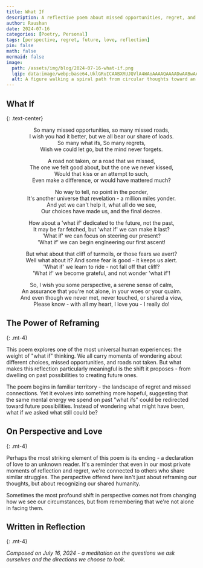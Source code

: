 ```yaml
---
title: What If
description: A reflective poem about missed opportunities, regret, and the power of shifting our focus from past 'what ifs' to future possibilities.
author: Raushan
date: 2024-07-16
categories: [Poetry, Personal]
tags: [perspective, regret, future, love, reflection]
pin: false
math: false
mermaid: false
image:
  path: /assets/img/blog/2024-07-16-what-if.png
  lqip: data:image/webp;base64,UklGRuICAABXRUJQVlA4WAoAAAAQAAAADwAABwAAQUxQSAwAAAARBxAREYiImP8HEfeIiJhqAAAAVlA4IFoAAADwAQCdASoQAAgAAgA0JaQAA3AA/vWT
  alt: A figure walking a spiral path from circular thoughts toward an ascending future, symbolizing the transformation from regret to possibility.
---
```


## What If
{: .text-center}

<div class="poem" markdown="1" align="center">
So many missed opportunities, so many missed roads,<br>
I wish you had it better, but we all bear our share of loads.<br>
So many what ifs, So many regrets,<br>
Wish we could let go, but the mind never forgets.

A road not taken, or a road that we missed,<br>
The one we felt good about, but the one we never kissed,<br>
Would that kiss or an attempt to such,<br>
Even make a difference, or would have mattered much?

No way to tell, no point in the ponder,<br>
It's another universe that revelation - a million miles yonder.<br>
And yet we can't help it, what all do we see,<br>
Our choices have made us, and the final decree.

How about a 'what if' dedicated to the future, not the past,<br>
It may be far fetched, but 'what if' we can make it last?<br>
'What if' we can focus on steering our present?<br>
'What if' we can begin engineering our first ascent!

But what about that cliff of turmoils, or those fears we avert?<br>
Well what about it? And some fear is good - it keeps us alert.<br>
'What if' we learn to ride - not fall off that cliff?<br>
'What if' we become grateful, and not wonder 'what if'!

So, I wish you some perspective, a serene sense of calm,<br>
An assurance that you're not alone, in your woes or your qualm.<br>
And even though we never met, never touched, or shared a view,<br>
Please know - with all my heart, I love you - I really do!
</div>

## The Power of Reframing
{: .mt-4}

This poem explores one of the most universal human experiences: the weight of "what if" thinking. We all carry moments of wondering about different choices, missed opportunities, and roads not taken. But what makes this reflection particularly meaningful is the shift it proposes - from dwelling on past possibilities to creating future ones.

The poem begins in familiar territory - the landscape of regret and missed connections. Yet it evolves into something more hopeful, suggesting that the same mental energy we spend on past "what ifs" could be redirected toward future possibilities. Instead of wondering what might have been, what if we asked what still could be?

## On Perspective and Love
{: .mt-4}

Perhaps the most striking element of this poem is its ending - a declaration of love to an unknown reader. It's a reminder that even in our most private moments of reflection and regret, we're connected to others who share similar struggles. The perspective offered here isn't just about reframing our thoughts, but about recognizing our shared humanity.

Sometimes the most profound shift in perspective comes not from changing how we see our circumstances, but from remembering that we're not alone in facing them.

## Written in Reflection
{: .mt-4}

*Composed on July 16, 2024 - a meditation on the questions we ask ourselves and the directions we choose to look.*